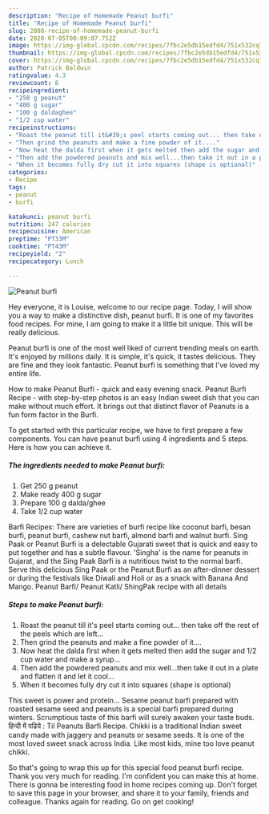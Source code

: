 ```yaml
---
description: "Recipe of Homemade Peanut burfi"
title: "Recipe of Homemade Peanut burfi"
slug: 2888-recipe-of-homemade-peanut-burfi
date: 2020-07-05T00:09:07.752Z
image: https://img-global.cpcdn.com/recipes/7fbc2e5db15edfd4/751x532cq70/peanut-burfi-recipe-main-photo.jpg
thumbnail: https://img-global.cpcdn.com/recipes/7fbc2e5db15edfd4/751x532cq70/peanut-burfi-recipe-main-photo.jpg
cover: https://img-global.cpcdn.com/recipes/7fbc2e5db15edfd4/751x532cq70/peanut-burfi-recipe-main-photo.jpg
author: Patrick Baldwin
ratingvalue: 4.3
reviewcount: 8
recipeingredient:
- "250 g peanut"
- "400 g sugar"
- "100 g daldaghee"
- "1/2 cup water"
recipeinstructions:
- "Roast the peanut till it&#39;s peel starts coming out... then take off the rest of the peels which are left..."
- "Then grind the peanuts and make a fine powder of it...."
- "Now heat the dalda first when it gets melted then add the sugar and 1/2 cup water and make a syrup..."
- "Then add the powdered peanuts and mix well...then take it out in a plate and flatten it and let it cool..."
- "When it becomes fully dry cut it into squares (shape is optional)"
categories:
- Recipe
tags:
- peanut
- burfi

katakunci: peanut burfi 
nutrition: 247 calories
recipecuisine: American
preptime: "PT33M"
cooktime: "PT43M"
recipeyield: "2"
recipecategory: Lunch

---
```



![Peanut burfi](https://img-global.cpcdn.com/recipes/7fbc2e5db15edfd4/751x532cq70/peanut-burfi-recipe-main-photo.jpg)

Hey everyone, it is Louise, welcome to our recipe page. Today, I will show you a way to make a distinctive dish, peanut burfi. It is one of my favorites food recipes. For mine, I am going to make it a little bit unique. This will be really delicious.

Peanut burfi is one of the most well liked of current trending meals on earth. It's enjoyed by millions daily. It is simple, it's quick, it tastes delicious. They are fine and they look fantastic. Peanut burfi is something that I've loved my entire life.

How to make Peanut Burfi - quick and easy evening snack. Peanut Burfi Recipe - with step-by-step photos is an easy Indian sweet dish that you can make without much effort. It brings out that distinct flavor of Peanuts is a fun form factor in the Burfi.


To get started with this particular recipe, we have to first prepare a few components. You can have peanut burfi using 4 ingredients and 5 steps. Here is how you can achieve it.

<!--inarticleads1-->

##### The ingredients needed to make Peanut burfi:

1. Get 250 g peanut
1. Make ready 400 g sugar
1. Prepare 100 g dalda/ghee
1. Take 1/2 cup water


Barfi Recipes: There are varieties of burfi recipe like coconut barfi, besan burfi, peanut burfi, cashew nut barfi, almond barfi and walnut burfi. Sing Paak or Peanut Burfi is a delectable Gujarati sweet that is quick and easy to put together and has a subtle flavour. &#39;Singha&#39; is the name for peanuts in Gujarat, and the Sing Paak Barfi is a nutritious twist to the normal barfi. Serve this delicious Sing Paak or the Peanut Burfi as an after-dinner dessert or during the festivals like Diwali and Holi or as a snack with Banana And Mango. Peanut Barfi/ Peanut Katli/ ShingPak recipe with all details 

<!--inarticleads2-->

##### Steps to make Peanut burfi:

1. Roast the peanut till it&#39;s peel starts coming out... then take off the rest of the peels which are left...
1. Then grind the peanuts and make a fine powder of it....
1. Now heat the dalda first when it gets melted then add the sugar and 1/2 cup water and make a syrup...
1. Then add the powdered peanuts and mix well...then take it out in a plate and flatten it and let it cool...
1. When it becomes fully dry cut it into squares (shape is optional)


This sweet is power and protein… Sesame peanut barfi prepared with roasted sesame seed and peanuts is a special barfi prepared during winters. Scrumptious taste of this barfi will surely awaken your taste buds. हिन्दी में पढिये : Til Peanuts Barfi Recipe. Chikki is a traditional Indian sweet candy made with jaggery and peanuts or sesame seeds. It is one of the most loved sweet snack across India. Like most kids, mine too love peanut chikki. 

So that's going to wrap this up for this special food peanut burfi recipe. Thank you very much for reading. I'm confident you can make this at home. There is gonna be interesting food in home recipes coming up. Don't forget to save this page in your browser, and share it to your family, friends and colleague. Thanks again for reading. Go on get cooking!
